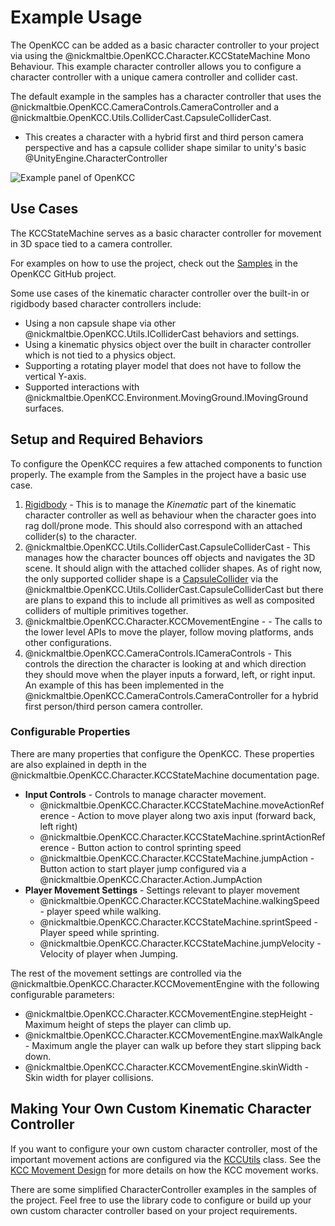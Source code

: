 # Example Usage

The OpenKCC can be added as a basic character controller to your project
via using the
@nickmaltbie.OpenKCC.Character.KCCStateMachine
Mono Behaviour. This example character controller allows you to configure
a character controller with a unique camera controller and collider cast.

The default example in the samples has a character controller that
uses the @nickmaltbie.OpenKCC.CameraControls.CameraController
and a @nickmaltbie.OpenKCC.Utils.ColliderCast.CapsuleColliderCast.

- This creates a character with a hybrid first and third person camera
  perspective and has a capsule collider shape similar to unity's basic
  @UnityEngine.CharacterController

![Example panel of OpenKCC](../resources/example-usage-openkcc.png)

## Use Cases

The KCCStateMachine serves as a basic character controller
for movement in 3D space tied to a camera controller.

For examples on how to use the project, check out the
[Samples](https://github.com/nicholas-maltbie/OpenKCC/tree/main/Assets/Samples)
in the OpenKCC GitHub project.

Some use cases of the kinematic character controller over the built-in
or rigidbody based character controllers include:

- Using a non capsule shape via other
    @nickmaltbie.OpenKCC.Utils.IColliderCast behaviors and settings.
- Using a kinematic physics object over the built in character controller
    which is not tied to a physics object.
- Supporting a rotating player model that does not have to follow the vertical
    Y-axis.
- Supported interactions with
    @nickmaltbie.OpenKCC.Environment.MovingGround.IMovingGround surfaces.

## Setup and Required Behaviors

To configure the OpenKCC requires a few attached components to function
properly. The example from the Samples in the project have
a basic use case.

1. [Rigidbody](https://docs.unity3d.com/ScriptReference/Rigidbody.html) -
    This is to manage the _Kinematic_ part of the kinematic
    character controller as well as behaviour when the character goes into
    rag doll/prone mode. This should also correspond with an attached
    collider(s) to the character.
1. @nickmaltbie.OpenKCC.Utils.ColliderCast.CapsuleColliderCast -
    This manages how the character bounces off objects and navigates the 3D
    scene. It should align with the attached collider shapes.
    As of right now, the only supported collider shape is a
    [CapsuleCollider](https://docs.unity3d.com/ScriptReference/CapsuleCollider.html)
    via the @nickmaltbie.OpenKCC.Utils.ColliderCast.CapsuleColliderCast
    but there are plans to expand this to include all primitives as well
    as composited colliders of multiple primitives together.
1. @nickmaltbie.OpenKCC.Character.KCCMovementEngine -
    \- The calls to the lower level APIs to move the player,
    follow moving platforms, ands other configurations.
1. @nickmaltbie.OpenKCC.CameraControls.ICameraControls
    \- This controls the direction the character is looking at and which
    direction they should move when the player inputs a forward, left,
    or right input. An example of this has been implemented
    in the @nickmaltbie.OpenKCC.CameraControls.CameraController
    for a hybrid first person/third person camera controller.

### Configurable Properties

There are many properties that configure the OpenKCC. These properties
are also explained in depth in the @nickmaltbie.OpenKCC.Character.KCCStateMachine
documentation page.

- **Input Controls** - Controls to manage character movement.
    - @nickmaltbie.OpenKCC.Character.KCCStateMachine.moveActionReference
        \- Action to move player along two axis input
        (forward back, left right)
    - @nickmaltbie.OpenKCC.Character.KCCStateMachine.sprintActionReference
        \- Button action to control sprinting speed
    - @nickmaltbie.OpenKCC.Character.KCCStateMachine.jumpAction
        \- Button action to start player jump configured via a
        @nickmaltbie.OpenKCC.Character.Action.JumpAction
- **Player Movement Settings** - Settings relevant to player movement
    - @nickmaltbie.OpenKCC.Character.KCCStateMachine.walkingSpeed
        \- player speed while walking.
    - @nickmaltbie.OpenKCC.Character.KCCStateMachine.sprintSpeed
        \- Player speed while sprinting.
    - @nickmaltbie.OpenKCC.Character.KCCStateMachine.jumpVelocity
        \- Velocity of player when Jumping.

The rest of the movement settings are controlled
via the @nickmaltbie.OpenKCC.Character.KCCMovementEngine
with the following configurable parameters:

- @nickmaltbie.OpenKCC.Character.KCCMovementEngine.stepHeight
    \- Maximum height of steps the player can climb up.
- @nickmaltbie.OpenKCC.Character.KCCMovementEngine.maxWalkAngle
    \- Maximum angle the player can walk up before
    they start slipping back down.
- @nickmaltbie.OpenKCC.Character.KCCMovementEngine.skinWidth
    \- Skin width for player collisions.

## Making Your Own Custom Kinematic Character Controller

If you want to configure your own custom character controller,
most of the important movement actions are configured via the
[KCCUtils](xref:nickmaltbie.OpenKCC.Utils.KCCUtils) class.
See the [KCC Movement Design](kcc-design/kcc-movement.md) for more details
on how the KCC movement works.

There are some simplified CharacterController examples in the samples
of the project. Feel free to use the library code to configure or build
up your own custom character controller based on your project requirements.
